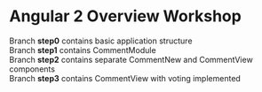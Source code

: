 # Angular 2 Overview Workshop

Branch **step0** contains basic application structure  
Branch **step1** contains CommentModule  
Branch **step2** contains separate CommentNew and CommentView components  
Branch **step3** contains CommentView with voting implemented
